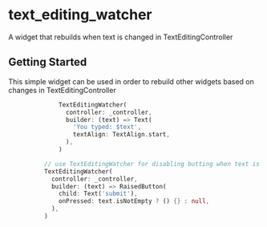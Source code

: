 # text_editing_watcher

A widget that rebuilds when text is changed in TextEditingController

## Getting Started

This simple widget can be used in order to rebuild other widgets based on changes in TextEditingController

```dart
              TextEditingWatcher(
                controller: _controller,
                builder: (text) => Text(
                  'You typed: $text',
                  textAlign: TextAlign.start,
                ),
              )

```

```dart
          // use TextEditingWatcher for disabling butting when text is empty
          TextEditingWatcher(
            controller: _controller,
            builder: (text) => RaisedButton(
              child: Text('submit'),
              onPressed: text.isNotEmpty ? () {} : null,
            ),
          )
```